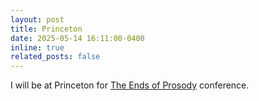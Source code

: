 ```yaml
---
layout: post
title: Princeton
date: 2025-05-14 16:11:00-0400
inline: true
related_posts: false
---
```


I will be at Princeton for [The Ends of Prosody](https://cdh.princeton.edu/events/2025/05/the-ends-of-prosody/) conference.